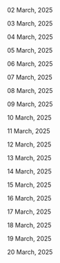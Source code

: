 02 March, 2025

03 March, 2025

04 March, 2025

05 March, 2025

06 March, 2025

07 March, 2025

08 March, 2025

09 March, 2025

10 March, 2025

11 March, 2025

12 March, 2025

13 March, 2025

14 March, 2025

15 March, 2025

16 March, 2025

17 March, 2025

18 March, 2025

19 March, 2025

20 March, 2025